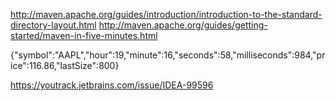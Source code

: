 http://maven.apache.org/guides/introduction/introduction-to-the-standard-directory-layout.html
http://maven.apache.org/guides/getting-started/maven-in-five-minutes.html


{"symbol":"AAPL","hour":19,"minute":16,"seconds":58,"milliseconds":984,"price":116.86,"lastSize":800}

https://youtrack.jetbrains.com/issue/IDEA-99596